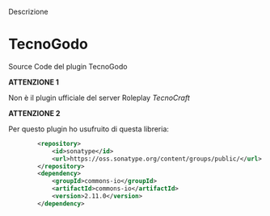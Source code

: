Descrizione 
# TecnoGodo
Source Code del plugin TecnoGodo 

**ATTENZIONE 1** 

Non è il plugin ufficiale del server Roleplay *TecnoCraft*

**ATTENZIONE 2**

Per questo plugin ho usufruito di questa libreria:

```xml
        <repository>
            <id>sonatype</id>
            <url>https://oss.sonatype.org/content/groups/public/</url>
        </repository>
        <dependency>
            <groupId>commons-io</groupId>
            <artifactId>commons-io</artifactId>
            <version>2.11.0</version>
        </dependency>
```
